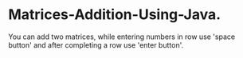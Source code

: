 # Matrices-Addition-Using-Java.
You can add two matrices, while entering numbers in row use 'space button' and after completing a row use 'enter button'.
